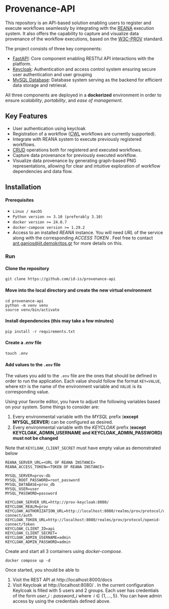 
# Provenance-API

This repository is an API-based solution enabling users to register and execute workflows seamlessly by integrating with the [REANA](https://reanahub.io/) execution system. It also offers the capability to capture and visualize data provenance of the workflow executions, based on the [W3C-PROV](https://www.w3.org/TR/prov-o/) standard.

The project consists of three key components:
 - [FastAPI](https://fastapi.tiangolo.com/): Core component enabling RESTful API interactions with the platform.
- [Keycloak](https://www.keycloak.org/): Authentication and access control system ensuring secure user authentication and user grouping
- [MySQL Database](https://www.mysql.com/): Database system serving as the backend for efficient data storage and retrieval.

All three components are deployed in a **dockerized** environment in order to ensure *scalability*, *portability*, and *ease of management*.



## Key Features

 - User authentication using keycloak
 - Registration of a workflow ([CWL](https://www.commonwl.org/) workflows are currently supported).
 - Integrate with REANA system to execute previously registered workflows.
 - [CRUD](https://www.codecademy.com/article/what-is-crud) operations both for registered and executed workflows.
 - Capture data provenance for previously executed workflow.
 -  Visualize data provenance by generating graph-based PNG representations, allowing for clear and intuitive 
exploration of workflow dependencies and data flow.


## Installation
####  Prerequisites
- `Linux / macOS`
- `Python version >= 3.10 (preferably 3.10)`
- `docker version >= 24.0.7`
- `docker-compose version >= 1.29.2`
-  Access to an installed *REANA* instance. You will need *URL* of the service along with the corresponding *ACCESS TOKEN* . Feel free to contact ant.ganios@iit.demokritos.gr for more details on this.

### Run
#### Clone the repository
	
    git clone https://github.com/id-is/provenance-api

#### Move into the local directory and create the new virtual environment

    cd provenance-api
    python -m venv venv
    source venv/bin/activate

#### Install dependencies (this may take a few minutes)

    pip install -r requirements.txt

#### Create a *.env* file

    touch .env

#### Add values to the `.env` file
The values you add to the `.env` file are the ones that should be defined in order to run the application. Each value should follow the format `KEY=VALUE`, where `KEY` is the name of the environment variable and `VALUE` is its corresponding value.

Using your favorite editor, you have to adjust the following variables based on your system. 
Some things to consider are:
 1. Every environmental variable with the *MYSQL* prefix (**except MYSQL_SERVER**) can be configured as desired.
 2. Every environmental variable with the *KEYCLOAK* prefix (**except KEYCLOAK_ADMIN_USERNAME and KEYCLOAK_ADMIN_PASSWORD) must not be changed**

Note that `KEYCLOAK_CLIENT_SECRET` must have empty value as demonstrated below

    REANA_SERVER_URL=<URL OF REANA INSTANCE>
    REANA_ACCESS_TOKEN=<TOKEN OF REANA INSTANCE>
    
    MYSQL_SERVER=prov-db
    MYSQL_ROOT_PASSWORD=root_password
    MYSQL_DATABASE=prov_db
    MYSQL_USER=user
    MYSQL_PASSWORD=password
    
    KEYCLOAK_SERVER_URL=http://prov-keycloak:8080/
    KEYCLOAK_REALM=prov
    KEYCLOAK_AUTHORIZATION_URL=http://localhost:8080/realms/prov/protocol/openid-connect/auth
    KEYCLOAK_TOKEN_URL=http://localhost:8080/realms/prov/protocol/openid-connect/token
    KEYCLOAK_CLIENT_ID=api
    KEYCLOAK_CLIENT_SECRET=
    KEYCLOAK_ADMIN_USERNAME=admin
    KEYCLOAK_ADMIN_PASSWORD=admin


Create and start all 3 containers using *docker-compose*.

    docker compose up -d


Once started, you should be able to

 1.  Visit the REST API at http://localhost:8000/docs 
 2. Visit Keycloak at http://localhost:8080/ . In the current configuration Keylcoak is filled with 5 users and 2 groups. Each user has credentials of the form $user\_i:password\_i$ where $\;i\in \{1,\dots,5\}$.
 You can have admin access by using the credentials defined above. 

